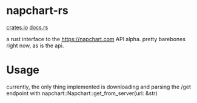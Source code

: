# napchart-rs

[crates.io](https://crates.io/crates/napchart/)
[docs.rs](https://docs.rs/napchart)

a rust interface to the https://napchart.com API alpha. pretty barebones right now, as is the api.

# Usage

currently, the only thing implemented is downloading and parsing the /get endpoint with napchart::Napchart::get_from_server(url: &str)
